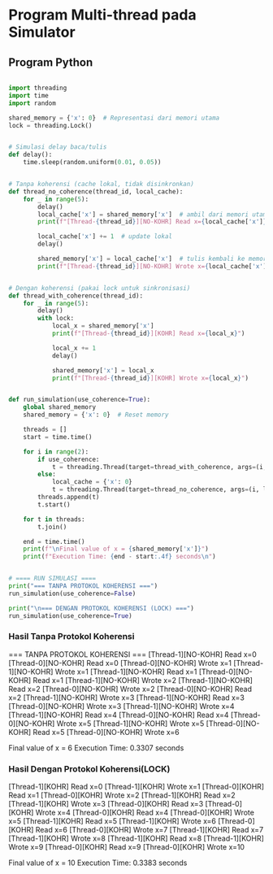 # Program Multi-thread pada Simulator

## Program Python
```python

import threading
import time
import random

shared_memory = {'x': 0}  # Representasi dari memori utama
lock = threading.Lock()


# Simulasi delay baca/tulis
def delay():
    time.sleep(random.uniform(0.01, 0.05))


# Tanpa koherensi (cache lokal, tidak disinkronkan)
def thread_no_coherence(thread_id, local_cache):
    for _ in range(5):
        delay()
        local_cache['x'] = shared_memory['x']  # ambil dari memori utama
        print(f"[Thread-{thread_id}][NO-KOHR] Read x={local_cache['x']}")

        local_cache['x'] += 1  # update lokal
        delay()

        shared_memory['x'] = local_cache['x']  # tulis kembali ke memori
        print(f"[Thread-{thread_id}][NO-KOHR] Wrote x={local_cache['x']}")


# Dengan koherensi (pakai lock untuk sinkronisasi)
def thread_with_coherence(thread_id):
    for _ in range(5):
        delay()
        with lock:
            local_x = shared_memory['x']
            print(f"[Thread-{thread_id}][KOHR] Read x={local_x}")

            local_x += 1
            delay()

            shared_memory['x'] = local_x
            print(f"[Thread-{thread_id}][KOHR] Wrote x={local_x}")


def run_simulation(use_coherence=True):
    global shared_memory
    shared_memory = {'x': 0}  # Reset memory

    threads = []
    start = time.time()

    for i in range(2):
        if use_coherence:
            t = threading.Thread(target=thread_with_coherence, args=(i,))
        else:
            local_cache = {'x': 0}
            t = threading.Thread(target=thread_no_coherence, args=(i, local_cache))
        threads.append(t)
        t.start()

    for t in threads:
        t.join()

    end = time.time()
    print(f"\nFinal value of x = {shared_memory['x']}")
    print(f"Execution Time: {end - start:.4f} seconds\n")


# ==== RUN SIMULASI ====
print("=== TANPA PROTOKOL KOHERENSI ===")
run_simulation(use_coherence=False)

print("\n=== DENGAN PROTOKOL KOHERENSI (LOCK) ===")
run_simulation(use_coherence=True)
```

### Hasil Tanpa Protokol Koherensi

=== TANPA PROTOKOL KOHERENSI ===
[Thread-1][NO-KOHR] Read x=0
[Thread-0][NO-KOHR] Read x=0
[Thread-0][NO-KOHR] Wrote x=1
[Thread-1][NO-KOHR] Wrote x=1
[Thread-1][NO-KOHR] Read x=1
[Thread-0][NO-KOHR] Read x=1
[Thread-1][NO-KOHR] Wrote x=2
[Thread-1][NO-KOHR] Read x=2
[Thread-0][NO-KOHR] Wrote x=2
[Thread-0][NO-KOHR] Read x=2
[Thread-1][NO-KOHR] Wrote x=3
[Thread-1][NO-KOHR] Read x=3
[Thread-0][NO-KOHR] Wrote x=3
[Thread-1][NO-KOHR] Wrote x=4
[Thread-1][NO-KOHR] Read x=4
[Thread-0][NO-KOHR] Read x=4
[Thread-0][NO-KOHR] Wrote x=5
[Thread-1][NO-KOHR] Wrote x=5
[Thread-0][NO-KOHR] Read x=5
[Thread-0][NO-KOHR] Wrote x=6

Final value of x = 6
Execution Time: 0.3307 seconds

### Hasil Dengan Protokol Koherensi(LOCK)

[Thread-1][KOHR] Read x=0
[Thread-1][KOHR] Wrote x=1
[Thread-0][KOHR] Read x=1
[Thread-0][KOHR] Wrote x=2
[Thread-1][KOHR] Read x=2
[Thread-1][KOHR] Wrote x=3
[Thread-0][KOHR] Read x=3
[Thread-0][KOHR] Wrote x=4
[Thread-0][KOHR] Read x=4
[Thread-0][KOHR] Wrote x=5
[Thread-1][KOHR] Read x=5
[Thread-1][KOHR] Wrote x=6
[Thread-0][KOHR] Read x=6
[Thread-0][KOHR] Wrote x=7
[Thread-1][KOHR] Read x=7
[Thread-1][KOHR] Wrote x=8
[Thread-1][KOHR] Read x=8
[Thread-1][KOHR] Wrote x=9
[Thread-0][KOHR] Read x=9
[Thread-0][KOHR] Wrote x=10

Final value of x = 10
Execution Time: 0.3383 seconds
